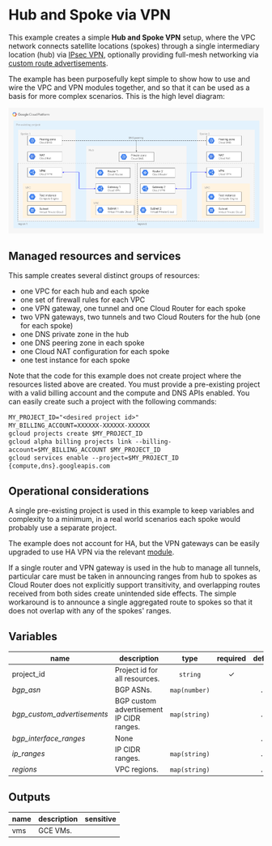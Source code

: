 # Hub and Spoke via VPN

This example creates a simple **Hub and Spoke VPN** setup, where the VPC network connects satellite locations (spokes) through a single intermediary location (hub) via [IPsec VPN](https://cloud.google.com/vpn/docs/concepts/overview), optionally providing full-mesh networking via [custom route advertisements](https://cloud.google.com/router/docs/how-to/advertising-overview).

The example has been purposefully kept simple to show how to use and wire the VPC and VPN modules together, and so that it can be used as a basis for more complex scenarios. This is the high level diagram:

![High-level diagram](diagram.png "High-level diagram")

## Managed resources and services

This sample creates several distinct groups of resources:

- one VPC for each hub and each spoke
- one set of firewall rules for each VPC
- one VPN gateway, one tunnel and one Cloud Router for each spoke
- two VPN gateways, two tunnels and two Cloud Routers for the hub (one for each spoke)
- one DNS private zone in the hub
- one DNS peering zone in each spoke
- one Cloud NAT configuration for each spoke
- one test instance for each spoke

Note that the code for this example does not create project where the resources listed above are created. You must provide a pre-existing project with a valid billing account and the compute and DNS APIs enabled. You can easily create such a project with the following commands:

``` shell
MY_PROJECT_ID="<desired project id>"
MY_BILLING_ACCOUNT=XXXXXX-XXXXXX-XXXXXX
gcloud projects create $MY_PROJECT_ID
gcloud alpha billing projects link --billing-account=$MY_BILLING_ACCOUNT $MY_PROJECT_ID
gcloud services enable --project=$MY_PROJECT_ID {compute,dns}.googleapis.com
```

## Operational considerations

A single pre-existing project is used in this example to keep variables and complexity to a minimum, in a real world scenarios each spoke would probably use a separate project.

The example does not account for HA, but the VPN gateways can be easily upgraded to use HA VPN via the relevant [module](../../modules/net-vpn-ha).

If a single router and VPN gateway is used in the hub to manage all tunnels, particular care must be taken in announcing ranges from hub to spokes as Cloud Router does not explicitly support transitivity, and overlapping routes received from both sides create unintended side effects. The simple workaround is to announce a single aggregated route to spokes so that it does not overlap with any of the spokes' ranges.

<!-- BEGIN TFDOC -->
## Variables

| name | description | type | required | default |
|---|---|:---: |:---:|:---:|
| project_id | Project id for all resources. | <code title="">string</code> | ✓ |  |
| *bgp_asn* | BGP ASNs. | <code title="map&#40;number&#41;">map(number)</code> |  | <code title="&#123;&#10;hub     &#61; 64513&#10;spoke-1 &#61; 64514&#10;spoke-2 &#61; 64515&#10;&#125;">...</code> |
| *bgp_custom_advertisements* | BGP custom advertisement IP CIDR ranges. | <code title="map&#40;string&#41;">map(string)</code> |  | <code title="&#123;&#10;hub-to-spoke-1 &#61; &#34;10.0.32.0&#47;20&#34;&#10;hub-to-spoke-2 &#61; &#34;10.0.16.0&#47;20&#34;&#10;&#125;">...</code> |
| *bgp_interface_ranges* | None | <code title=""></code> |  | <code title="&#123;&#10;spoke-1 &#61; &#34;169.254.1.0&#47;30&#34;&#10;spoke-2 &#61; &#34;169.254.1.4&#47;30&#34;&#10;&#125;">...</code> |
| *ip_ranges* | IP CIDR ranges. | <code title="map&#40;string&#41;">map(string)</code> |  | <code title="&#123;&#10;hub-a     &#61; &#34;10.0.0.0&#47;24&#34;&#10;hub-b     &#61; &#34;10.0.8.0&#47;24&#34;&#10;spoke-1-a &#61; &#34;10.0.16.0&#47;24&#34;&#10;spoke-1-b &#61; &#34;10.0.24.0&#47;24&#34;&#10;spoke-2-a &#61; &#34;10.0.32.0&#47;24&#34;&#10;spoke-2-b &#61; &#34;10.0.40.0&#47;24&#34;&#10;&#125;">...</code> |
| *regions* | VPC regions. | <code title="map&#40;string&#41;">map(string)</code> |  | <code title="&#123;&#10;a &#61; &#34;europe-west1&#34;&#10;b &#61; &#34;europe-west2&#34;&#10;&#125;">...</code> |

## Outputs

| name | description | sensitive |
|---|---|:---:|
| vms | GCE VMs. |  |
<!-- END TFDOC -->
